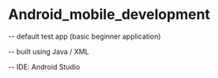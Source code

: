 # Android_mobile_development


-- default test app (basic beginner application)

-- built using Java / XML

-- IDE: Android Studio